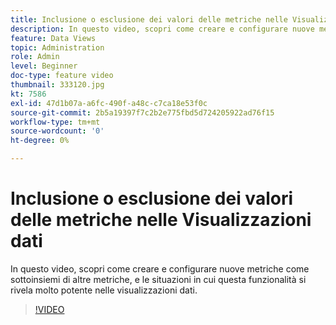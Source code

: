 ```yaml
---
title: Inclusione o esclusione dei valori delle metriche nelle Visualizzazioni dati
description: In questo video, scopri come creare e configurare nuove metriche come sottoinsiemi di altre metriche, e le situazioni in cui questa funzionalità si rivela molto potente nelle visualizzazioni dati.
feature: Data Views
topic: Administration
role: Admin
level: Beginner
doc-type: feature video
thumbnail: 333120.jpg
kt: 7586
exl-id: 47d1b07a-a6fc-490f-a48c-c7ca18e53f0c
source-git-commit: 2b5a19397f7c2b2e775fbd5d724205922ad76f15
workflow-type: tm+mt
source-wordcount: '0'
ht-degree: 0%

---
```


# Inclusione o esclusione dei valori delle metriche nelle Visualizzazioni dati

In questo video, scopri come creare e configurare nuove metriche come sottoinsiemi di altre metriche, e le situazioni in cui questa funzionalità si rivela molto potente nelle visualizzazioni dati.

>[!VIDEO](https://video.tv.adobe.com/v/333120/?quality=12&learn=on)
